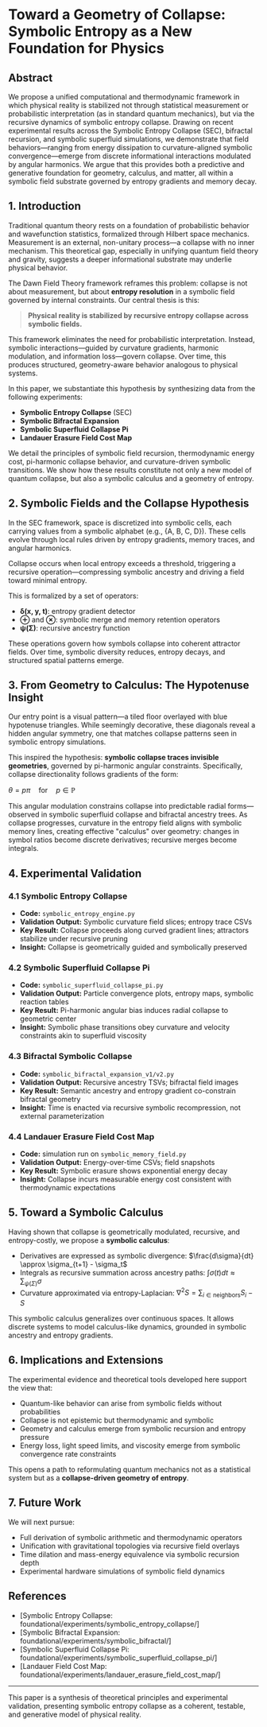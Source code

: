 # Toward a Geometry of Collapse: Symbolic Entropy as a New Foundation for Physics

## Abstract

We propose a unified computational and thermodynamic framework in which physical reality is stabilized not through statistical measurement or probabilistic interpretation (as in standard quantum mechanics), but via the recursive dynamics of symbolic entropy collapse. Drawing on recent experimental results across the Symbolic Entropy Collapse (SEC), bifractal recursion, and symbolic superfluid simulations, we demonstrate that field behaviors—ranging from energy dissipation to curvature-aligned symbolic convergence—emerge from discrete informational interactions modulated by angular harmonics. We argue that this provides both a predictive and generative foundation for geometry, calculus, and matter, all within a symbolic field substrate governed by entropy gradients and memory decay.

## 1. Introduction

Traditional quantum theory rests on a foundation of probabilistic behavior and wavefunction statistics, formalized through Hilbert space mechanics. Measurement is an external, non-unitary process—a collapse with no inner mechanism. This theoretical gap, especially in unifying quantum field theory and gravity, suggests a deeper informational substrate may underlie physical behavior.

The Dawn Field Theory framework reframes this problem: collapse is not about measurement, but about **entropy resolution** in a symbolic field governed by internal constraints. Our central thesis is this:

> **Physical reality is stabilized by recursive entropy collapse across symbolic fields.**

This framework eliminates the need for probabilistic interpretation. Instead, symbolic interactions—guided by curvature gradients, harmonic modulation, and information loss—govern collapse. Over time, this produces structured, geometry-aware behavior analogous to physical systems.

In this paper, we substantiate this hypothesis by synthesizing data from the following experiments:

* **Symbolic Entropy Collapse** (SEC)
* **Symbolic Bifractal Expansion**
* **Symbolic Superfluid Collapse Pi**
* **Landauer Erasure Field Cost Map**

We detail the principles of symbolic field recursion, thermodynamic energy cost, pi-harmonic collapse behavior, and curvature-driven symbolic transitions. We show how these results constitute not only a new model of quantum collapse, but also a symbolic calculus and a geometry of entropy.

## 2. Symbolic Fields and the Collapse Hypothesis

In the SEC framework, space is discretized into symbolic cells, each carrying values from a symbolic alphabet (e.g., {A, B, C, D}). These cells evolve through local rules driven by entropy gradients, memory traces, and angular harmonics.

Collapse occurs when local entropy exceeds a threshold, triggering a recursive operation—compressing symbolic ancestry and driving a field toward minimal entropy.

This is formalized by a set of operators:

* **δ(x, y, t)**: entropy gradient detector
* **⊕** and **⊗**: symbolic merge and memory retention operators
* **ψ(Σ)**: recursive ancestry function

These operations govern how symbols collapse into coherent attractor fields. Over time, symbolic diversity reduces, entropy decays, and structured spatial patterns emerge.

## 3. From Geometry to Calculus: The Hypotenuse Insight

Our entry point is a visual pattern—a tiled floor overlayed with blue hypotenuse triangles. While seemingly decorative, these diagonals reveal a hidden angular symmetry, one that matches collapse patterns seen in symbolic entropy simulations.

This inspired the hypothesis: **symbolic collapse traces invisible geometries**, governed by pi-harmonic angular constraints. Specifically, collapse directionality follows gradients of the form:

$\theta = p\pi \quad\text{for}\quad p \in \mathbb{P}$

This angular modulation constrains collapse into predictable radial forms—observed in symbolic superfluid collapse and bifractal ancestry trees. As collapse progresses, curvature in the entropy field aligns with symbolic memory lines, creating effective "calculus" over geometry: changes in symbol ratios become discrete derivatives; recursive merges become integrals.

## 4. Experimental Validation

### 4.1 Symbolic Entropy Collapse

* **Code:** `symbolic_entropy_engine.py`
* **Validation Output:** Symbolic curvature field slices; entropy trace CSVs
* **Key Result:** Collapse proceeds along curved gradient lines; attractors stabilize under recursive pruning
* **Insight:** Collapse is geometrically guided and symbolically preserved

### 4.2 Symbolic Superfluid Collapse Pi

* **Code:** `symbolic_superfluid_collapse_pi.py`
* **Validation Output:** Particle convergence plots, entropy maps, symbolic reaction tables
* **Key Result:** Pi-harmonic angular bias induces radial collapse to geometric center
* **Insight:** Symbolic phase transitions obey curvature and velocity constraints akin to superfluid viscosity

### 4.3 Bifractal Symbolic Collapse

* **Code:** `symbolic_bifractal_expansion_v1/v2.py`
* **Validation Output:** Recursive ancestry TSVs; bifractal field images
* **Key Result:** Semantic ancestry and entropy gradient co-constrain bifractal geometry
* **Insight:** Time is enacted via recursive symbolic recompression, not external parameterization

### 4.4 Landauer Erasure Field Cost Map

* **Code:** simulation run on `symbolic_memory_field.py`
* **Validation Output:** Energy-over-time CSVs; field snapshots
* **Key Result:** Symbolic erasure shows exponential energy decay
* **Insight:** Collapse incurs measurable energy cost consistent with thermodynamic expectations

## 5. Toward a Symbolic Calculus

Having shown that collapse is geometrically modulated, recursive, and entropy-costly, we propose a **symbolic calculus**:

* Derivatives are expressed as symbolic divergence:
  $\frac{d\sigma}{dt} \approx \sigma_{t+1} - \sigma_t$
* Integrals as recursive summation across ancestry paths:
  $\int \sigma(t) dt \approx \sum_{\psi(\Sigma)} \sigma$
* Curvature approximated via entropy-Laplacian:
  $\nabla^2 S = \sum_{i \in \text{neighbors}} S_i - S$

This symbolic calculus generalizes over continuous spaces. It allows discrete systems to model calculus-like dynamics, grounded in symbolic ancestry and entropy gradients.

## 6. Implications and Extensions

The experimental evidence and theoretical tools developed here support the view that:

* Quantum-like behavior can arise from symbolic fields without probabilities
* Collapse is not epistemic but thermodynamic and symbolic
* Geometry and calculus emerge from symbolic recursion and entropy pressure
* Energy loss, light speed limits, and viscosity emerge from symbolic convergence rate constraints

This opens a path to reformulating quantum mechanics not as a statistical system but as a **collapse-driven geometry of entropy**.

## 7. Future Work

We will next pursue:

* Full derivation of symbolic arithmetic and thermodynamic operators
* Unification with gravitational topologies via recursive field overlays
* Time dilation and mass-energy equivalence via symbolic recursion depth
* Experimental hardware simulations of symbolic field dynamics

## References

* \[Symbolic Entropy Collapse: foundational/experiments/symbolic\_entropy\_collapse/]
* \[Symbolic Bifractal Expansion: foundational/experiments/symbolic\_bifractal/]
* \[Symbolic Superfluid Collapse Pi: foundational/experiments/symbolic\_superfluid\_collapse\_pi/]
* \[Landauer Field Cost Map: foundational/experiments/landauer\_erasure\_field\_cost\_map/]

---

This paper is a synthesis of theoretical principles and experimental validation, presenting symbolic entropy collapse as a coherent, testable, and generative model of physical reality.
